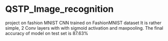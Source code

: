# QSTP_Image_recognition
project on fashion MNIST
CNN trained on FashionMNIST dataset
It is rather simple, 2 Conv layers with with sigmoid activation and maxpooling. The final accuracy of model on test set is 87.63%
